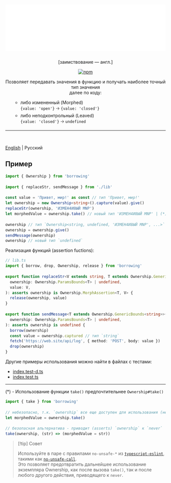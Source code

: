<div align="center">

# <img src="header.svg" alt="borrowing" style="width: 100%; max-height: 180px">

[заимствование — англ.]

<p>
  <a href="https://www.npmjs.com/package/borrowing" >
    <img alt="npm" src="https://img.shields.io/npm/v/borrowing">
  </a>
</p>

Позволяет передавать значения в функцию и получать наиболее точный тип значения  
далее по коду:

<ul align="left">

- либо измененный (Morphed)  
  `{value: 'open'}` 🡢 `{value: 'closed'}`
- либо неподконтрольный (Leaved)  
  `{value: 'closed'}` 🡢 `undefined`

</ul>

<hr/><br/>
</div>

[English](./README.md) | Русский

## Пример

```ts
import { Ownership } from 'borrowing'

import { replaceStr, sendMessage } from './lib'

const value = 'Привет, мир!' as const // тип 'Привет, мир!'
let ownership = new Ownership<string>().capture(value).give()
replaceStr(ownership, 'ИЗМЕН4И8ЫЙ МNР')
let morphedValue = ownership.take() // новый тип 'ИЗМЕН4И8ЫЙ МNР' | (*)

ownership // тип `Ownership<string, undefined, 'ИЗМЕН4И8ЫЙ МNР', ...>`
ownership = ownership.give()
sendMessage(ownership)
ownership // новый тип `undefined`
```

Реализация функций (assertion fuctions):

```ts
// lib.ts
import { borrow, drop, Ownership, release } from 'borrowing'

export function replaceStr<V extends string, T extends Ownership.GenericBounds<string>>(
  ownership: Ownership.ParamsBounds<T> | undefined,
  value: V,
): asserts ownership is Ownership.MorphAssertion<T, V> {
  release(ownership, value)
}

export function sendMessage<T extends Ownership.GenericBounds<string>>(
  ownership: Ownership.ParamsBounds<T> | undefined,
): asserts ownership is undefined {
  borrow(ownership)
  const value = ownership.captured // тип `string`
  fetch('https://web.site/api/log', { method: 'POST', body: value })
  drop(ownership)
}
```

Другие примеры использования можно найти в файлах с тестами:

- [index.test-d.ts](https://github.com/valooford/borrowing/blob/main/tests/index.test-d.ts)
- [index.test.ts](https://github.com/valooford/borrowing/blob/main/tests/index.test.ts)

---

(\*) - Использование функции `take()` предпочтительнее `Ownership#take()`

```ts
import { take } from 'borrowing'

// небезопасно, т.к. `ownership` все еще доступен для использования (не приведен к `undefined` или `never`)
let morphedValue = ownership.take()

// безопасная альтернатива - приводит (asserts) `ownership` к `never`
take(ownership, (str) => (morphedValue = str))
```

> [!tip] Совет
>
> Используйте в паре с правилами `no-unsafe-*` из [`typescript-eslint`](https://typescript-eslint.io/), такими как [`no-unsafe-call`](https://typescript-eslint.io/rules/no-unsafe-call/).  
> Это позволяет предотвратить дальнейшее использование экземпляра Ownership, как после вызова `take()`, так и после любого другого действия, приводящего к `never`.
